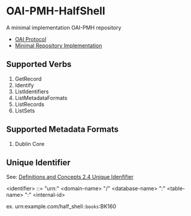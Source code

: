 # OAI-PMH-HalfShell

A minimal implementation OAI-PMH repository

* [OAI Protocol](http://www.openarchives.org/OAI/openarchivesprotocol.html)
* [Minimal Repository Implementation](http://www.openarchives.org/OAI/2.0/guidelines-repository.htm#MinimalImplementation)

## Supported Verbs

1. GetRecord
2. Identify
3. ListIdentifiers
4. ListMetadataFormats
5. ListRecords
6. ListSets

## Supported Metadata Formats

1. Dublin Core

## Unique Identifier

See: [Definitions and Concepts 2.4 Unique Idenfifier](http://www.openarchives.org/OAI/openarchivesprotocol.html#UniqueIdentifier)

&lt;identifier&gt; ::= "urn:" &lt;domain-name&gt; "/" &lt;database-name&gt; ":" &lt;table-name&gt; ":" &lt;internal-id&gt;

ex. urn:example.com/half_shell`:books`:BK160
